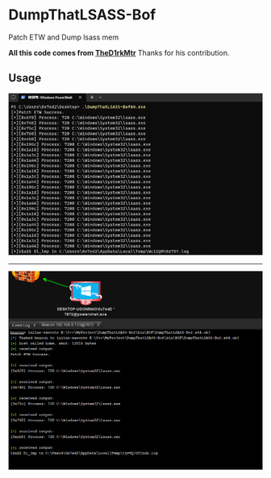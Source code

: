 # DumpThatLSASS-Bof
Patch ETW and Dump lsass mem

**All this code comes from [TheD1rkMtr](https://github.com/TheD1rkMtr)** Thanks for his contribution.

## Usage
![exe](assert/3439C1A6-4254-45e8-858B-39E4252E247E.png)

---

![bof](assert/33F742E2-8702-4769-8EE3-2B2F3ABB35C5.png)
